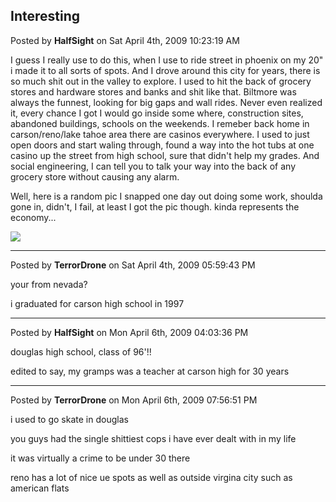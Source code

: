 ## Interesting
Posted by **HalfSight** on Sat April 4th, 2009 10:23:19 AM

I guess I really use to do this, when I use to ride street in phoenix on my 20"
i made it to all sorts of spots. And I drove around this city for years, there
is so much shit out in the valley to explore. I used to hit the back of grocery
stores and hardware stores and banks and shit like that. Biltmore was always the
funnest, looking for big gaps and wall rides. Never even realized it, every
chance I got I would go inside some where, construction sites, abandoned
buildings, schools on the weekends. I remeber back home in carson/reno/lake
tahoe area there are casinos everywhere. I used to just open doors and start
waling through, found a way into the hot tubs at one casino up the street from
high school, sure that didn't help my grades. And social engineering, I can tell
you to talk your way into the back of any grocery store without causing any
alarm.

Well, here is a random pic I snapped one day out doing some work, shoulda gone
in, didn't, I fail, at least I got the pic though. kinda represents the
economy...

![](http://i34.photobucket.com/albums/d149/DooDooBucket/43400019-2.jpg)

--------------------------------------------------------------------------------

Posted by **TerrorDrone** on Sat April 4th, 2009 05:59:43 PM

your from nevada?

i graduated for carson high school in 1997

--------------------------------------------------------------------------------

Posted by **HalfSight** on Mon April 6th, 2009 04:03:36 PM

douglas high school, class of 96'!!

edited to say, my gramps was a teacher at carson high for 30 years

--------------------------------------------------------------------------------

Posted by **TerrorDrone** on Mon April 6th, 2009 07:56:51 PM

i used to go skate in douglas

you guys had the single shittiest cops i have ever dealt with in my life

it was virtually a crime to be under 30 there

reno has a lot of nice ue spots as well as outside virgina city such as american
flats
